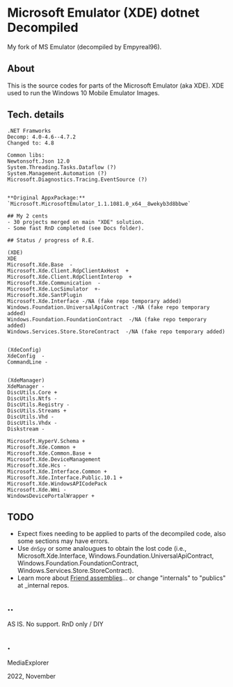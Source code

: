 # Microsoft Emulator (XDE) dotnet Decompiled

My fork of MS Emulator (decompiled by Empyreal96).

## About

This is the source codes for parts of the Microsoft Emulator (aka XDE).
XDE used to run the Windows 10 Mobile Emulator Images.


## Tech. details

```
.NET Framworks
Decomp: 4.0-4.6--4.7.2
Changed to: 4.8

Common libs:
Newtonsoft.Json 12.0
System.Threading.Tasks.Dataflow (?)
System.Management.Automation (?)
Microsoft.Diagnostics.Tracing.EventSource (?)


**Original AppxPackage:** `Microsoft.MicrosoftEmulator_1.1.1081.0_x64__8wekyb3d8bbwe`

## My 2 cents
- 30 projects merged on main "XDE" solution.
- Some fast RnD completed (see Docs folder). 

## Status / progress of R.E.

(XDE)
XDE
Microsoft.Xde.Base  -
Microsoft.Xde.Client.RdpClientAxHost  +
Microsoft.Xde.Client.RdpClientInterop  +
Microsoft.Xde.Communication  -
Microsoft.Xde.LocSimulator  +-
Microsoft.Xde.SantPlugin 
Microsoft.Xde.Interface -/NA (fake repo temporary added)
Windows.Foundation.UniversalApiContract -/NA (fake repo temporary added)
Windows.Foundation.FoundationContract  -/NA (fake repo temporary added)
Windows.Services.Store.StoreContract  -/NA (fake repo temporary added)


(XdeConfig)
XdeConfig  -
CommandLine -


(XdeManager)
XdeManager -
DiscUtils.Core +
DiscUtils.Ntfs -
DiscUtils.Registry -
DiscUtils.Streams +
DiscUtils.Vhd -
DiscUtils.Vhdx -
Diskstream -

Microsoft.HyperV.Schema +
Microsoft.Xde.Common +
Microsoft.Xde.Common.Base +
Microsoft.Xde.DeviceManagement
Microsoft.Xde.Hcs -
Microsoft.Xde.Interface.Common +
Microsoft.Xde.Interface.Public.10.1 +
Microsoft.Xde.WindowsAPICodePack
Microsoft.Xde.Wmi -
WindowsDevicePortalWrapper +
```


## TODO
- Expect fixes needing to be applied to parts of the decompiled code, 
also some sections may have errors. 
- Use `dnSpy` or some analougues to obtain the lost code (i.e., Microsoft.Xde.Interface, 
Windows.Foundation.UniversalApiContract, Windows.Foundation.FoundationContract, Windows.Services.Store.StoreContract).
- Learn more about [Friend assemblies](https://learn.microsoft.com/en-us/dotnet/standard/assembly/friend/)... 
or change "internals" to "publics" at _internal repos. 


## .. 
AS IS. No support. RnD only / DIY

## .
MediaExplorer

2022, November

